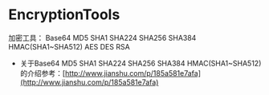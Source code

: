 # EncryptionTools
加密工具： Base64 MD5 SHA1 SHA224 SHA256 SHA384 HMAC(SHA1~SHA512) AES DES RSA

* 关于Base64 MD5 SHA1 SHA224 SHA256 SHA384 HMAC(SHA1~SHA512)的介绍参考：[http://www.jianshu.com/p/185a581e7afa](http://www.jianshu.com/p/185a581e7afa)
